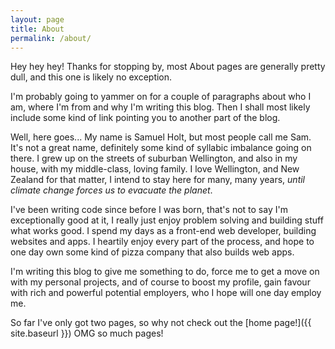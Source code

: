 ```yaml
---
layout: page
title: About
permalink: /about/
---
```


Hey hey hey! Thanks for stopping by, most About pages are generally pretty dull, and this one is likely no exception.

I'm probably going to yammer on for a couple of paragraphs about who I am, where I'm from and why I'm writing this
blog. Then I shall most likely include some kind of link pointing you to another part of the blog.

Well, here goes... My name is Samuel Holt, but most people call me Sam. It's not a great name,
definitely some kind of syllabic imbalance going on there. I grew up on the streets of suburban Wellington,
and also in my house, with my middle-class, loving family. I love Wellington, and New Zealand for that matter,
I intend to stay here for many, many years, _until climate change forces us to evacuate the planet_.

I've been writing code since before I was born, that's not to say I'm exceptionally good at it,
I really just enjoy problem solving and building stuff what works good. I spend my days as a front-end web developer,
 building websites and apps. I heartily enjoy every part of the process, and hope to one day own some kind of pizza
 company that also builds web apps.

I'm writing this blog to give me something to do, force me to get a move on with my personal projects,
and of course to boost my
profile, gain favour with rich and powerful potential employers,
who I hope will one day employ me.

So far I've only got two pages, so why not check out the [home page!]({{ site.baseurl }}) OMG so much pages!

